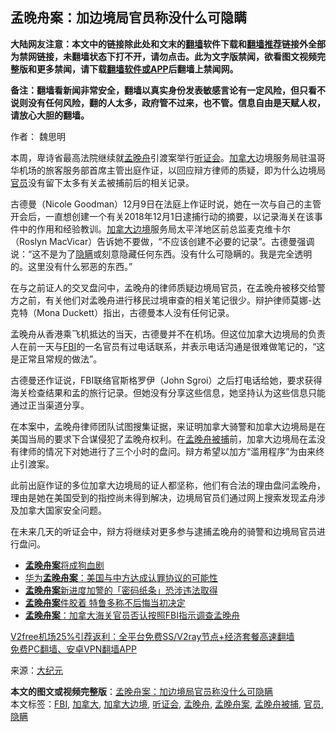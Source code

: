  <h2>孟晚舟案：加边境局官员称没什么可隐瞒</h2> <p class="notice"><b>大陆网友注意：本文中的链接除此处和文末的<a href="https://github.com/bannedbook/fanqiang" >翻墙</a>软件下载和<a href="https://github.com/killgcd/justmysocks/blob/master/README.md">翻墙推荐</a>链接外全部为禁网链接，未翻墙状态下打不开，请勿点击。此为文字版禁闻，欲看图文视频完整版和更多禁闻，请下载<a href="https://github.com/bannedbook/fanqiang">翻墙软件或APP</a>后翻墙上禁闻网。</p><p>备注：翻墙看新闻非常安全，翻墙以真实身份发表敏感言论有一定风险，但只看不说则没有任何风险，翻的人太多，政府管不过来，也不管。信息自由是天赋人权，请放心大胆的翻墙。</b></p>  <div class="entry"> <p>作者： 魏思明</p> <p>本周，卑诗省最高法院继续就<a href="https://www.bannedbook.org/bnews/tag/%e5%ad%9f%e6%99%9a%e8%88%9f/" class="st_tag internal_tag" rel="tag" title="标签 孟晚舟 下的日志">孟晚舟</a>引渡案举行<a href="https://www.bannedbook.org/bnews/tag/%e5%90%ac%e8%af%81%e4%bc%9a/" class="st_tag internal_tag" rel="tag" title="标签 听证会 下的日志">听证会</a>。<a href="https://www.bannedbook.org/bnews/tag/%e5%8a%a0%e6%8b%bf%e5%a4%a7/" class="st_tag internal_tag" rel="tag" title="标签 加拿大 下的日志">加拿大</a>边境服务局驻温哥华机场的旅客服务部首席主管出庭作证，以回应辩方律师的质疑，即为什么边境局<a href="https://www.bannedbook.org/bnews/tag/%E5%AE%98%E5%91%98/" class="st_tag internal_tag" rel="tag" title="标签 官员 下的日志">官员</a>没有留下太多有关孟被捕前后的相关记录。</p> <p>古德曼（Nicole Goodman）12月9日在法庭上作证时说，她在一次与自己的主管开会后，一直想创建一个有关2018年12月1日逮捕行动的摘要，以记录海关在该事件中的作用和经验教训。<a href="https://www.bannedbook.org/bnews/tag/%E5%8A%A0%E6%8B%BF%E5%A4%A7%E8%BE%B9%E5%A2%83/" class="st_tag internal_tag" rel="tag" title="标签 加拿大边境 下的日志">加拿大边境</a>服务局太平洋地区前总监麦克维卡尔（Roslyn MacVicar）告诉她不要做，“不应该创建不必要的记录”。古德曼强调说：“这不是为了<a href="https://www.bannedbook.org/bnews/tag/%E9%9A%90%E7%9E%92/" class="st_tag internal_tag" rel="tag" title="标签 隐瞒 下的日志">隐瞒</a>或刻意隐藏任何东西。没有什么可隐瞒的。我是完全透明的。这里没有什么邪恶的东西。”</p>  <p>在与之前证人的交叉盘问中，孟晚舟的律师质疑边境局官员，在孟晚舟被移交给警方之前，有关他们对孟晚舟进行移民过境审查的相关笔记很少。辩护律师莫娜-达克特（Mona Duckett）指出，古德曼本人没有任何记录。</p> <p>孟晚舟从香港乘飞机抵达的当天，古德曼并不在机场。但这位加拿大边境局的负责人在前一天与<a href="https://www.bannedbook.org/bnews/tag/fbi/" class="st_tag internal_tag" rel="tag" title="标签 FBI 下的日志">FBI</a>的一名官员有过电话联系，并表示电话沟通是很难做笔记的，“这是正常且常规的做法”。</p> <p>古德曼还作证说，FBI联络官斯格罗伊（John Sgroi）之后打电话给她，要求获得海关检查结果和孟的旅行记录。但她没有分享这些信息，她坚持认为这些信息只能通过正当渠道分享。</p>  <p>在本案中，孟晚舟律师团队试图搜集证据，来证明加拿大骑警和加拿大边境局是在美国当局的要求下合谋侵犯了孟晚舟权利。在<a href="https://www.bannedbook.org/bnews/tag/%e5%ad%9f%e6%99%9a%e8%88%9f%e8%a2%ab%e6%8d%95/" class="st_tag internal_tag" rel="tag" title="标签 孟晚舟被捕 下的日志">孟晚舟被捕</a>前，加拿大边境局在孟没有律师的情况下对她进行了三个小时的盘问。辩方希望以加方“滥用程序”为由来终止引渡案。</p> <p>此前出庭作证的多位加拿大边境局的证人都坚称，他们有合法的理由盘问孟晚舟，理由是她在美国受到的指控尚未得到解决，边境局官员们通过网上搜索发现孟舟涉及加拿大国家安全问题。</p> <p>在未来几天的听证会中，辩方将继续对更多参与逮捕孟晚舟的骑警和边境局官员进行盘问。</p>  <ul class='op-related-articles' title='相关阅读'> <li><a href='https://www.bannedbook.org/bnews/baitai/20201206/1442859.html' target='_blank'><b>孟晚舟案</b>将成狗血剧</a></li> <li><a href='https://www.bannedbook.org/bnews/renquan/xgmyd/20201205/1442630.html' target='_blank'>华为<b>孟晚舟案</b>：美国与中方达成认罪协议的可能性</a></li> <li><a href='https://www.bannedbook.org/bnews/baitai/20201124/1436402.html' target='_blank'><b>孟晚舟案</b>新进度加警的「密码纸条」恐涉违法取得</a></li> <li><a href='https://www.bannedbook.org/bnews/baitai/20201120/1434099.html' target='_blank'><b>孟晚舟案</b>件胶着 特鲁多称不后悔当初决定</a></li> <li><a href='https://www.bannedbook.org/bnews/headline/20201118/1433135.html' target='_blank'><b>孟晚舟案</b>：加拿大海关官员否认按照FBI指示调查孟晚舟</a></li> </ul> <p class="texttj"> <a href="https://github.com/bannedbook/fanqiang/wiki/V2ray%E6%9C%BA%E5%9C%BA" target="_blank">V2free机场25%引荐返利：全平台免费SS/V2ray节点+经济套餐高速翻墙</a><br/> <a href="https://github.com/bannedbook/fanqiang/wiki/%E7%A6%81%E9%97%BB%E7%BD%91%E5%AE%89%E5%8D%93%E7%BF%BB%E5%A2%99%E6%96%B0%E9%97%BBAPP" target="_blank">免费PC翻墙、安卓VPN翻墙APP</a></p><p> 来源：<span class='wp_keywordlink_affiliate'><a href="http://www.epochtimes.com/" title="大纪元" target="_blank">大纪元</a></span> </p><a name='sharetosocial'></a>       <div><b>本文的图文或视频完整版</b>：<a href='https://www.bannedbook.org/bnews/cbnews/20201211/1445554.html'>孟晚舟案：加边境局官员称没什么可隐瞒</a></div>  </div><!--END ENTRY--> <div class="postfooter"> <div>本文标签：<a href="https://www.bannedbook.org/bnews/tag/fbi/" rel="tag">FBI</a>, <a href="https://www.bannedbook.org/bnews/tag/%e5%8a%a0%e6%8b%bf%e5%a4%a7/" rel="tag">加拿大</a>, <a href="https://www.bannedbook.org/bnews/tag/%E5%8A%A0%E6%8B%BF%E5%A4%A7%E8%BE%B9%E5%A2%83/" rel="tag">加拿大边境</a>, <a href="https://www.bannedbook.org/bnews/tag/%e5%90%ac%e8%af%81%e4%bc%9a/" rel="tag">听证会</a>, <a href="https://www.bannedbook.org/bnews/tag/%e5%ad%9f%e6%99%9a%e8%88%9f/" rel="tag">孟晚舟</a>, <a href="https://www.bannedbook.org/bnews/tag/%e5%ad%9f%e6%99%9a%e8%88%9f%e6%a1%88/" rel="tag">孟晚舟案</a>, <a href="https://www.bannedbook.org/bnews/tag/%e5%ad%9f%e6%99%9a%e8%88%9f%e8%a2%ab%e6%8d%95/" rel="tag">孟晚舟被捕</a>, <a href="https://www.bannedbook.org/bnews/tag/%E5%AE%98%E5%91%98/" rel="tag">官员</a>, <a href="https://www.bannedbook.org/bnews/tag/%E9%9A%90%E7%9E%92/" rel="tag">隐瞒</a></div>  </div><!--END POSTFOOTER--> 